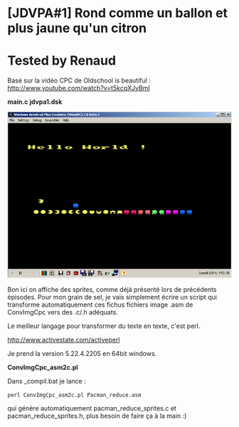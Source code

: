 # [JDVPA#1] Rond comme un ballon et plus jaune qu'un citron
# Tested by Renaud

Basé sur la vidéo CPC de Oldschool is beautiful : http://www.youtube.com/watch?v=t5kcqXJvBmI

__main.c jdvpa1.dsk__

![JDVPA1.dsk.png](JDVPA1.dsk.png)

Bon ici on affiche des sprites, comme déjà présenté lors de précédents épisodes. Pour mon grain de sel, je vais simplement écrire un script qui transforme automatiquement ces fichus fichiers image .asm de ConvImgCpc vers des .c/.h adéquats.

Le meilleur langage pour transformer du texte en texte, c'est perl.

http://www.activestate.com/activeperl

Je prend la version 5.22.4.2205 en 64bit windows.

__ConvImgCpc_asm2c.pl__

Dans _compil.bat je lance :
```
perl ConvImgCpc_asm2c.pl Pacman_reduce.asm
```
qui génère automatiquement pacman_reduce_sprites.c et pacman_reduce_sprites.h, plus besoin de faire ça à la main :)